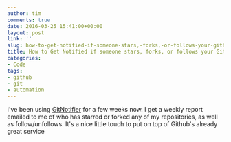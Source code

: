 ```yaml
---
author: tim
comments: true
date: 2016-03-25 15:41:00+00:00
layout: post
link: ''
slug: how-to-get-notified-if-someone-stars,-forks,-or-follows-your-github
title: How to Get Notified if someone stars, forks, or follows your Github
categories:
- Code
tags:
- github
- git
- automation
---
```


I've been using [GitNotifier](https://gitnotifier.io/ "GitNotifier") for a few weeks now. I get a weekly report emailed to me of who has starred or forked any of my repositories, as well as follow/unfollows. It's a nice little touch to put on top of Github's already great service
